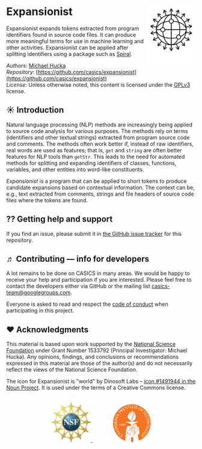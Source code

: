 Expansionist<img width="130px" align="right" src=".graphics/noun_1491944_cc.svg">
============

Expansionist expands tokens extracted from program identifiers found in source code files. It can produce more meaningful terms for use in machine learning and other activities.  Expansionist can be applied after splitting identifiers using a package such as [Spiral](https://github.com/casics/spiral).

*Authors*:      [Michael Hucka](http://github.com/mhucka)<br>
*Repository*:   [https://github.com/casics/expansionist](https://github.com/casics/expansionist)<br>
*License*:      Unless otherwise noted, this content is licensed under the [GPLv3](https://www.gnu.org/licenses/gpl-3.0.en.html) license.

☀ Introduction
-----------------------------

Natural language processing (NLP) methods are increasingly being applied to source code analysis for various purposes.  The methods rely on terms (identifiers and other textual strings) extracted from program source code and comments.  The methods often work better if, instead of raw identifiers, real words are used as features; that is, `get` and `string` are often better features for NLP tools than `getStr`.  This leads to the need for automated methods for splitting and expanding identifiers of classes, functions, variables, and other entities into word-like constituents.

_Expansionist_ is a program that can be applied to short tokens to produce candidate expansions based on contextual information.  The context can be, e.g., text extracted from comments, strings and file headers of source code files where the tokens are found.


⁇ Getting help and support
--------------------------

If you find an issue, please submit it in [the GitHub issue tracker](https://github.com/casics/expansionist/issues) for this repository.

♬ Contributing &mdash; info for developers
------------------------------------------

A lot remains to be done on CASICS in many areas.  We would be happy to receive your help and participation if you are interested.  Please feel free to contact the developers either via GitHub or the mailing list [casics-team@googlegroups.com](casics-team@googlegroups.com).

Everyone is asked to read and respect the [code of conduct](CONDUCT.md) when participating in this project.

❤️ Acknowledgments
------------------

This material is based upon work supported by the [National Science Foundation](https://nsf.gov) under Grant Number 1533792 (Principal Investigator: Michael Hucka).  Any opinions, findings, and conclusions or recommendations expressed in this material are those of the author(s) and do not necessarily reflect the views of the National Science Foundation.

The icon for Expansionist is "world" by Dinosoft Labs &ndash; [icon #1491944 in the Noun Project](https://thenounproject.com/search/?q=api&i=1491944).  It is used under the terms of a Creative Commons license.

<br>
<div align="center">
  <a href="https://www.nsf.gov">
    <img width="105" height="105" src=".graphics/NSF.svg">
  </a>
  &nbsp;&nbsp;&nbsp;&nbsp;&nbsp;&nbsp;
  &nbsp;&nbsp;&nbsp;&nbsp;&nbsp;&nbsp;
  <a href="https://www.caltech.edu">
    <img width="100" height="100" src=".graphics/caltech-round.svg">
  </a>
</div>
